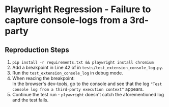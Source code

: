 # Playwright Regression - Failure to capture console-logs from a 3rd-party 

## Reproduction Steps

1. `pip install -r requirements.txt && playwright install chromium`
2. Add a breakpoint in Line 42 of in `tests/test_extension_console_log.py`.
3. Run the `test_extension_console_log` in debug mode.
4. When reacing the breakpoint: \
In the browser's dev-tools, go to the console and see that the log `"Test console log from a third-party execution context"` appears.
5. Continue the test run - `plyawright` doesn't catch the aforementioned log and the test fails.